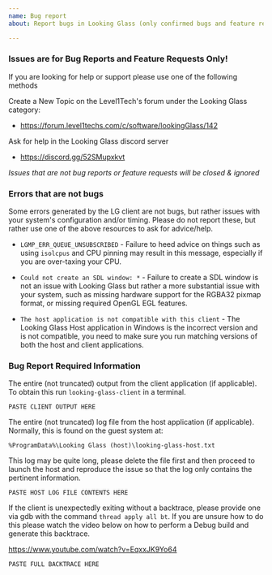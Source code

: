 ```yaml
---
name: Bug report
about: Report bugs in Looking Glass (only confirmed bugs and feature requests please)

---
```


### Issues are for Bug Reports and Feature Requests Only!

If you are looking for help or support please use one of the following methods

Create a New Topic on the Level1Tech's forum under the Looking Glass category:
* https://forum.level1techs.com/c/software/lookingGlass/142

Ask for help in the Looking Glass discord server
* https://discord.gg/52SMupxkvt

*Issues that are not bug reports or feature requests will be closed & ignored*

### Errors that are not bugs

Some errors generated by the LG client are not bugs, but rather issues with your
system's configuration and/or timing. Please do not report these, but rather use
one of the above resources to ask for advice/help.

* `LGMP_ERR_QUEUE_UNSUBSCRIBED` - Failure to heed advice on things such as
using `isolcpus` and CPU pinning may result in this message, especially if you
are over-taxing your CPU.

* `Could not create an SDL window: *` - Failure to create a SDL window is not an
issue with Looking Glass but rather a more substantial issue with your system,
such as missing hardware support for the RGBA32 pixmap format, or missing
required OpenGL EGL features.

* `The host application is not compatible with this client` - The Looking Glass
 Host application in Windows is the incorrect version and is not compatible,
you need to make sure you run matching versions of both the host and client
applications.

### Bug Report Required Information

The entire (not truncated) output from the client application (if applicable).
To obtain this run `looking-glass-client` in a terminal.

```
PASTE CLIENT OUTPUT HERE
```

The entire (not truncated) log file from the host application (if applicable).
Normally, this is found on the guest system at:

    %ProgramData%\Looking Glass (host)\looking-glass-host.txt

This log may be quite long, please delete the file first and then proceed to
launch the host and reproduce the issue so that the log only contains the
pertinent information.


```
PASTE HOST LOG FILE CONTENTS HERE
```

If the client is unexpectedly exiting without a backtrace, please provide one via
gdb with the command `thread apply all bt`. If you are unsure how to do this
please watch the video below on how to perform a Debug build and generate this
backtrace.

https://www.youtube.com/watch?v=EqxxJK9Yo64


```
PASTE FULL BACKTRACE HERE
```

